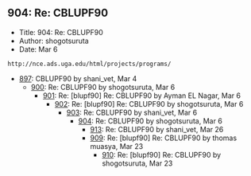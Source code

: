 ## 904: Re: CBLUPF90

- Title: 904: Re: CBLUPF90
- Author: shogotsuruta
- Date: Mar 6
```
http://nce.ads.uga.edu/html/projects/programs/
```

- [897](0897.md): CBLUPF90 by shani_vet, Mar 4
    - [900](0900.md): Re: CBLUPF90 by shogotsuruta, Mar 6
        - [901](0901.md): Re: [blupf90] Re: CBLUPF90 by Ayman EL Nagar, Mar 6
            - [902](0902.md): Re: [blupf90] Re: CBLUPF90 by shogotsuruta, Mar 6
                - [903](0903.md): Re: CBLUPF90 by shani_vet, Mar 6
                    - [904](0904.md): Re: CBLUPF90 by shogotsuruta, Mar 6
                        - [913](0913.md): Re: CBLUPF90 by shani_vet, Mar 26
                        - [909](0909.md): Re: [blupf90] Re: CBLUPF90 by thomas muasya, Mar 23
                            - [910](0910.md): Re: [blupf90] Re: CBLUPF90 by shogotsuruta, Mar 23
